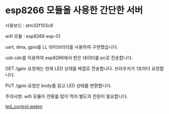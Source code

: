 # esp8266 모듈을 사용한 간단한 서버

사용보드 : stm32f103c8

wifi 모듈 : esp8266 esp-01

uart, dma, gpio를 LL 라이브러리를 사용하여 구현했습니다.

usb cdc를 이용하여 esp8266에서 받은 데이터를 pc로 전송합니다.

GET /gpio 요청에는 현재 LED 상태를 배열로 전송합니다. 브라우저가 1초마다 요청합니다.

PUT /gpio 요청은 body를 읽고 LED 상태를 변환합니다.


주의사항: wifi 모듈이 전류를 많이 먹어 별도의 전원이 필요합니다.

[led_control.webm](https://user-images.githubusercontent.com/68237656/224910526-1cae7d3b-33e4-4705-83e5-171c107a10bf.webm)
